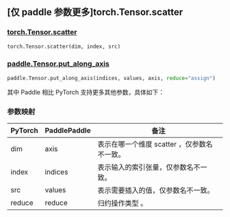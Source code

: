 ## [仅 paddle 参数更多]torch.Tensor.scatter

### [torch.Tensor.scatter](https://pytorch.org/docs/stable/generated/torch.Tensor.scatter.html#torch.Tensor.scatter)

```python
torch.Tensor.scatter(dim, index, src)
```

### [paddle.Tensor.put_along_axis](https://www.paddlepaddle.org.cn/documentation/docs/zh/api/paddle/Tensor_cn.html#put-along-axis-arr-index-value-axis-reduce-assign)

```python
paddle.Tensor.put_along_axis(indices, values, axis, reduce="assign")

```

其中 Paddle 相比 PyTorch 支持更多其他参数，具体如下：

### 参数映射
| PyTorch | PaddlePaddle | 备注    |
| ------- | ------------ | ------- |
| dim     | axis         | 表示在哪一个维度 scatter ，仅参数名不一致。 |
| index   | indices        | 表示输入的索引张量，仅参数名不一致。 |
| src     | values        | 表示需要插入的值，仅参数名不一致。 |
| reduce       | reduce       | 归约操作类型 。 |
